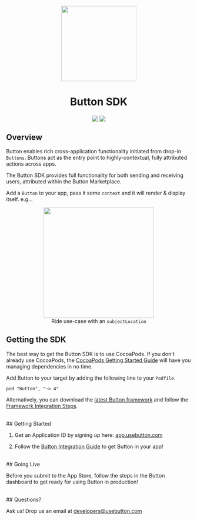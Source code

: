 <p align="center"><img src="https://cloud.githubusercontent.com/assets/1057077/11322171/de11ea38-90ac-11e5-9df6-4da8d87ef76e.png" width="204"/>
</p>

<h1 align="center">Button SDK</h1>
<p align="center"><img align="center" src="https://magnum.travis-ci.com/usebutton/button-ios-private.svg?token=k3WXaLvcPSYLScEJC6s3&branch=master" /> <img align="center" src="https://img.shields.io/cocoapods/v/Button.svg?style=flat" /> 
</p>

## Overview

Button  enables rich cross-application functionality initiated from drop-in `Buttons`. Buttons act as the entry point to highly-contextual, fully attributed actions across apps.

The Button SDK provides full functionality for both sending and receiving users, attributed within the Button Marketplace.

Add a `Button` to your app, pass it some `context` and it will render & display itself. e.g...

<p align="center"><img src="http://www.usebutton.com/img/sdk/img_dlc-uber-button.png" width="300" />
<br/>
Ride use-case with an <code>subjectLocation</code>
</p>


## Getting the SDK

The best way to get the Button SDK is to use CocoaPods. If you don't already use CocoaPods, the <a target="out" href="http://guides.cocoapods.org/using/getting-started.html">CocoaPods Getting Started Guide</a> will have you managing dependencies in no time.

Add Button to your target by adding the following line to your `Podfile`.

```
pod "Button", "~> 4"
```

Alternatively, you can download the [latest Button framework](https://github.com/usebutton/button-ios/releases/latest) and follow the [Framework Integration Steps](https://github.com/usebutton/button-ios/wiki/Adding-the-Button-Framework-and-Bundle-to-your-project).


<br />
## Getting Started

1. Get an Application ID by signing up here: [app.usebutton.com](http://app.usebutton.com)

2. Follow the <a href="http://www.usebutton.com/sdk/deep-link-commerce/integration-guide" target="_blank">Button Integration Guide</a> to get Button in your app!

<br />
## Going Live

Before you submit to the App Store, follow the steps in the Button dashboard to get ready for using Button in production!

<br />
## Questions?

Ask us! Drop us an email at <a href="mailto:developers@usebutton.com">developers@usebutton.com</a>
